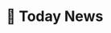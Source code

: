 ---
title: "📰 Today News"
snippet: "A news app that is accessible to everyone, with a focus on the visually impaired."
isDraft: false
image: {
    src: "./images/today/cover.png",
    alt: "Screenshots of Today news' website",
}
category: "Open Source"
isFeatured: true
tags: [Gsap, React, TypeScript, Tailwind]
liveUrl: "https://today-news.pages.dev/"
repoUrl: "https://github.com/thekayshawn/today-news"
releaseDate: "2022-04-01 01:00"
---